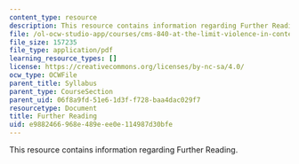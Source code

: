 ```yaml
---
content_type: resource
description: This resource contains information regarding Further Reading.
file: /ol-ocw-studio-app/courses/cms-840-at-the-limit-violence-in-contemporary-representation-fall-2013/e9882466968e489eee0e114987d30bfe_MITCMS_840F13_FurtherRdng.pdf
file_size: 157235
file_type: application/pdf
learning_resource_types: []
license: https://creativecommons.org/licenses/by-nc-sa/4.0/
ocw_type: OCWFile
parent_title: Syllabus
parent_type: CourseSection
parent_uid: 06f8a9fd-51e6-1d3f-f728-baa4dac029f7
resourcetype: Document
title: Further Reading
uid: e9882466-968e-489e-ee0e-114987d30bfe
---
```

This resource contains information regarding Further Reading.